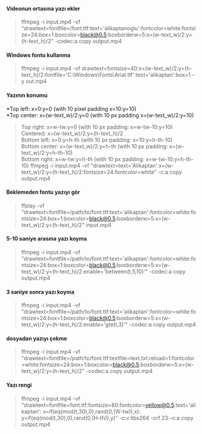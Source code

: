 #### Videonun ortasına yazı ekler

> ffmpeg -i input.mp4 -vf "drawtext=fontfile=/font.ttf:text='alikaptanoglu':fontcolor=white:fontsize=24:box=1:boxcolor=black@0.5:boxborderw=5:x=(w-text_w)/2:y=(h-text_h)/2" -codec:a copy output.mp4

#### Windows fontu kullanma
>ffmpeg -i input.mp4 -vf drawtext=fontsize=40:x=(w-text_w)/2:y=(h-text_h)/2:fontfile='C\:\\Windows\\Fonts\\Arial.ttf':text='alikaptan':box=1 -y out.mp4

#### Yazının konumu
*Top left: x=0:y=0 (with 10 pixel padding x=10:y=10)  
*Top center: x=(w-text_w)/2:y=0 (with 10 px padding x=(w-text_w)/2:y=10) 
>Top right: x=w-tw:y=0 (with 10 px padding: x=w-tw-10:y=10)  
>Centered: x=(w-text_w)/2:y=(h-text_h)/2  
>Bottom left: x=0:y=h-th (with 10 px padding: x=10:y=h-th-10)  
>Bottom center: x=(w-text_w)/2:y=h-th (with 10 px padding: x=(w-text_w)/2:y=h-th-10)  
>Bottom right: x=w-tw:y=h-th (with 10 px padding: x=w-tw-10:y=h-th-10)
>ffmpeg -i input.mp4 -vf "drawtext=text='Alikaptan':x=(w-text_w)/2:y=(h-text_h)/2:fontsize=24:fontcolor=white" -c:a copy output.mp4


#### Beklemeden fontu yazıyı gör
>ffplay -vf "drawtext=fontfile=/path/to/font.ttf:text='alikaptan':fontcolor=white:fontsize=24:box=1:boxcolor=black@0.5:boxborderw=5:x=(w-text_w)/2:y=(h-text_h)/2" input.mp4

#### 5-10 saniye arasına yazı koyma
>ffmpeg -i input.mp4 -vf "drawtext=fontfile=/path/to/font.ttf:text='alikaptan':fontcolor=white:fontsize=24:box=1:boxcolor=black@0.5:boxborderw=5:x=(w-text_w)/2:y=(h-text_h)/2:enable='between(t,5,10)'" -codec:a copy output.mp4

#### 3 saniye sonra yazı koyma
>ffmpeg -i input.mp4 -vf "drawtext=fontfile=/path/to/font.ttf:text='alikaptan':fontcolor=white:fontsize=24:box=1:boxcolor=black@0.5:boxborderw=5:x=(w-text_w)/2:y=(h-text_h)/2:enable='gte(t,3)'" -codec:a copy output.mp4

#### dosyadan yazıyı çekme
>ffmpeg -i input.mp4 -vf "drawtext=fontfile=/path/to/font.ttf:textfile=text.txt:reload=1:fontcolor=white:fontsize=24:box=1:boxcolor=black@0.5:boxborderw=5:x=(w-text_w)/2:y=(h-text_h)/2" -codec:a copy output.mp4

#### Yazı rengi 
>ffmpeg -i input.mp4 -vf "drawtext=fontfile=font.ttf:fontsize=80:fontcolor=yellow@0.5:text='alikaptan': x=if(eq(mod(t\,30)\,0)\,rand(0\,(W-tw))\,x): y=if(eq(mod(t\,30)\,0)\,rand(0\,(H-th))\,y)" -c:v libx264 -crf 23 -c:a copy output.mp4


